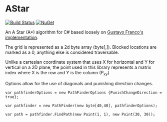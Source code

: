 AStar
=====

[![Build Status](https://travis-ci.org/valantonini/AStar.svg?branch=master)](https://travis-ci.org/valantonini/AStar)
[![NuGet](https://img.shields.io/nuget/v/AStarLite.svg)](https://www.nuget.org/packages/AStarLite/)

An A Star (A*) algorithm for C# based loosely on [Gustavo Franco's implementation](http://www.codeguru.com/csharp/csharp/cs_misc/designtechniques/article.php/c12527/AStar-A-Implementation-in-C-Path-Finding-PathFinder.htm).

The grid is represented as a 2d byte array (byte[,]). Blocked locations are marked as a 0, anything else is considered traversable.

Unlike a cartesian coordinate system that uses X for horizontal and Y for vertical on a 2D plane, the point used in this library represents a matrix index where X is the row and Y is the column (P<sub>xy</sub>)

Options allow for the use of diagonals and punishing direction changes.

    var pathfinderOptions = new PathFinderOptions {PunishChangeDirection = true};

    var pathfinder = new PathFinder(new byte[40,40], pathfinderOptions);
    
    var path = pathfinder.FindPath(new Point(1, 1), new Point(30, 30));